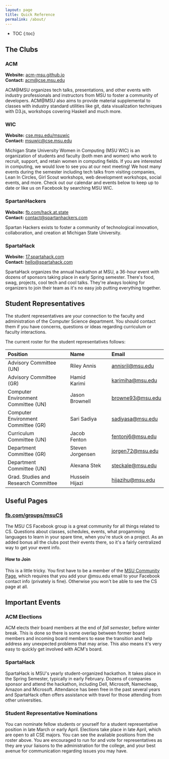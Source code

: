 ```yaml
---
layout: page
title: Quick Reference
permalink: /about/
---
```


* TOC
{:toc}

## The Clubs

### ACM

**Website:** [acm-msu.github.io](https://acm-msu.github.io/) <br />
**Contact:** [acm@cse.msu.edu](mailto:acm@cse.msu.edu)

ACM@MSU organizes tech talks, presentations, and other events with industry professionals and
instructors from MSU to foster a community of developers. ACM@MSU also aims to provide material
supplemental to
classes with industry standard utilities like git, data visualization techniques with D3.js,
workshops covering Haskell and much more.

### WIC

**Website:** [cse.msu.edu/msuwic](https://www.cse.msu.edu/msuwic/) <br />
**Contact:** [msuwic@cse.msu.edu](mailto:msuwic@cse.msu.edu)

Michigan State University Women in Computing (MSU WIC) is an organization of students and
faculty (both men and women) who work to recruit, support, and retain women in computing
fields. If you are interested in computing, we would love to see you at our next meeting! We
host many events during the semester including tech talks from visiting companies, Lean In
Circles, Girl Scout workshops, web development workshops, social events, and more. Check out
our calendar and events below to keep up to date or like us on Facebook by searching MSU WIC.

### SpartanHackers

**Website:** [fb.com/hack.at.state](https://www.facebook.com/hack.at.state/) <br />
**Contact:** [contact@spartanhackers.com](mailto:contact@spartanhackers.com)

Spartan Hackers exists to foster a community of technological innovation, collaboration, and
creation at Michigan State University.

### SpartaHack

**Website:** [17.spartahack.com](https://17.spartahack.com/) <br />
**Contact:** [hello@spartahack.com](mailto:hello@spartahack.com)

SpartaHack organizes the annual hackathon at MSU, a 36-hour event with dozens of sponsors
taking place in early Spring semester. There's food, swag, projects, cool tech and cool
talks. They're always looking for organizers to join their team as it's no easy job putting
everything together.

## Student Representatives

The student representatives are your connection to the faculty and administration of the
Computer Science department. You should contact them if you have concerns, questions or ideas
regarding curriculum or faculty interactions.

The current roster for the student representatives follows:

| Position                              || Name                     || Email             |
|:-------------------------             |---|:--------------------- |---|:----------------- |
| Advisory Committee (UN)               || Riley Annis              || [annisril@msu.edu](mailto:annisril@msu.edu)  |
| Advisory Committee (GR)               || Hamid Karimi             || [karimiha@msu.edu](mailto:karimiha@msu.edu)  |
| Computer Environment Committee (UN)   || Jason Brownell           || [browne93@msu.edu](mailto:browne93@msu.edu)  |
| Computer Environment Committee (GR)   || Sari Sadiya              || [sadiyasa@msu.edu](mailto:sadiyasa@msu.edu)  |
| Curriculum Committee (UN)             || Jacob Fenton             || [fentonj6@msu.edu](mailto:fentonj6@msu.edu)  |
| Department Committee (GR)             || Steven Jorgensen         || [jorgen72@msu.edu](mailto:jorgen72@msu.edu)  |
| Department Committee (UN)             || Alexana Stek             || [steckale@msu.edu](mailto:steckale@msu.edu)  |
| Grad. Studies and Research Committee  || Hussein Hijazi           || [hijazihu@msu.edu](mailto:hijazihu@msu.edu)  |

## Useful Pages

### [fb.com/groups/msuCS](https://www.facebook.com/groups/msuCS)

The MSU CS Facebook group is a great community for all things related to CS. Questions about
classes, schedules, events, what progamming languages to learn in your spare time, when you're
stuck on a project. As an added bonus all the clubs post their events there, so it's a fairly
centralized way to get your event info.

#### How to Join

This is a little tricky. You first have to be a member of the
[MSU Community Page](https://www.facebook.com/groups/groupsatmichiganstate/), which requires
that you add your @msu.edu email to your Facebook contact info (privately is fine). Otherwise
you won't be able to see the CS page at all.

## Important Events

### ACM Elections

ACM elects their board members at the end of _fall semester_, before winter break. This is done
so there is some overlap between former board members and incoming board members to ease the
transition and help address any unexpected problems that may arise. This also means it's very
easy to quickly get involved with ACM's board.

### SpartaHack

SpartaHack is MSU's yearly student-organized hackathon. It takes place in the Spring Semester,
typically in early February. Dozens of companies sponsor and attend the hackathon, including Dell, Microsoft, Namecheap, Amazon and Microsoft. Attendance has been free in the past several years and SpartaHack often offers assistance with travel for those attending from other universities.

### Student Representative Nominations

You can nominate fellow students or yourself for a student representative position in late March or early April. Elections take place in late April, which are open to all CSE majors. You can see the available positions from the roster above. You are encouraged to run for and vote for representatives as they are your liaisons to the administration for the college, and your best avenue for communication regarding issues you may have.
